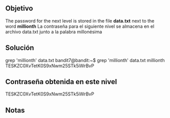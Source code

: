 ## Objetivo

The password for the next level is stored in the file **data.txt** next to the word **millionth**
La contraseña para el siguiente nivel se almacena en el archivo data.txt junto a la palabra millonésima
## Solución 
grep 'millionth' data.txt
bandit7@bandit:~$ grep 'millionth' data.txt
millionth       TESKZC0XvTetK0S9xNwm25STk5iWrBvP
## Contraseña obtenida en este nivel 
TESKZC0XvTetK0S9xNwm25STk5iWrBvP 

## Notas 
